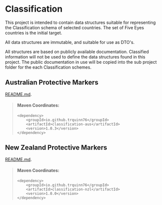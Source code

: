 # Classification

This project is intended to contain data structures suitable for representing the Classification schema
of selected countries. The set of Five Eyes countries is the initial target.

All data structures are immutable, and suitable for use as DTO's.

All structures are based on publicly available documentation. Classified information will not be used to
define the data structures found in this project. The public documentation in use will be copied into
the sub project folder for the each Classification schemes.

## Australian Protective Markers

[README.md](./classification-aus/README.md).

> #### Maven Coordinates:
> 
>     <dependency>
>         <groupId>io.github.trquinn76</groupId>
>         <artifactId>classification-aus</artifactId>
>         <version>1.0.3</version>
>     </dependency>

## New Zealand Protective Markers

[README.md](./classification-nzl/README.md).

> #### Maven Coordinates:
> 
>     <dependency>
>         <groupId>io.github.trquinn76</groupId>
>         <artifactId>classification-nzl</artifactId>
>         <version>1.0.0</version>
>     </dependency>
